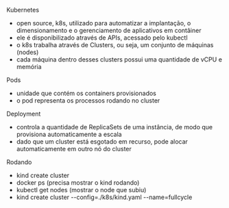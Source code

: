 Kubernetes

- open source, k8s, utilizado para automatizar a implantação, o dimensionamento e o gerenciamento de aplicativos em contâiner
- ele é disponibilizado através de APIs, acessado pelo kubectl
- o k8s trabalha através de Clusters, ou seja, um conjunto de máquinas (nodes)
- cada máquina dentro desses clusters possui uma quantidade de vCPU e memória

Pods

- unidade que contém os containers provisionados
- o pod representa os processos rodando no cluster

Deployment

- controla a quantidade de ReplicaSets de uma instância, de modo que provisiona automaticamente a escala
- dado que um cluster está esgotado em recurso, pode alocar automaticamente em outro nó do cluster

Rodando

- kind create cluster
- docker ps (precisa mostrar o kind rodando)
- kubectl get nodes (mostrar o node que subiu)
- kind create cluster --config=./k8s/kind.yaml --name=fullcycle
